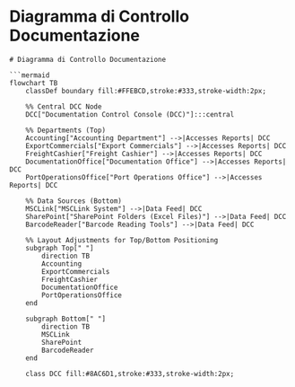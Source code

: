 # Diagramma di Controllo Documentazione

```mermaid
# Diagramma di Controllo Documentazione

```mermaid
flowchart TB
    classDef boundary fill:#FFEBCD,stroke:#333,stroke-width:2px;

    %% Central DCC Node
    DCC["Documentation Control Console (DCC)"]:::central

    %% Departments (Top)
    Accounting["Accounting Department"] -->|Accesses Reports| DCC
    ExportCommercials["Export Commercials"] -->|Accesses Reports| DCC
    FreightCashier["Freight Cashier"] -->|Accesses Reports| DCC
    DocumentationOffice["Documentation Office"] -->|Accesses Reports| DCC
    PortOperationsOffice["Port Operations Office"] -->|Accesses Reports| DCC

    %% Data Sources (Bottom)
    MSCLink["MSCLink System"] -->|Data Feed| DCC
    SharePoint["SharePoint Folders (Excel Files)"] -->|Data Feed| DCC
    BarcodeReader["Barcode Reading Tools"] -->|Data Feed| DCC

    %% Layout Adjustments for Top/Bottom Positioning
    subgraph Top[" "]
        direction TB
        Accounting
        ExportCommercials
        FreightCashier
        DocumentationOffice
        PortOperationsOffice
    end

    subgraph Bottom[" "]
        direction TB
        MSCLink
        SharePoint
        BarcodeReader
    end

    class DCC fill:#8AC6D1,stroke:#333,stroke-width:2px;
